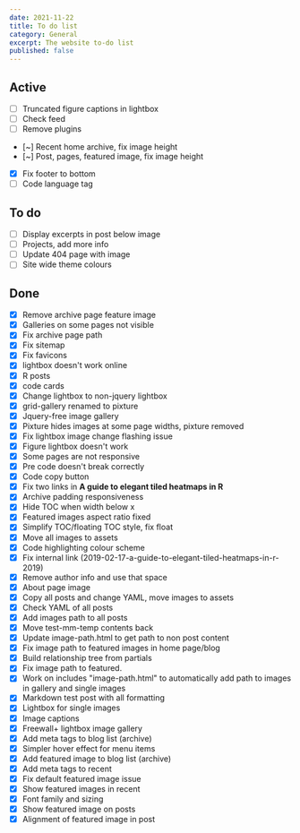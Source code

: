 ```yaml
---
date: 2021-11-22
title: To do list
category: General
excerpt: The website to-do list
published: false
---
```


## Active

- [ ] Truncated figure captions in lightbox
- [ ] Check feed
- [ ] Remove plugins
- [~] Recent home archive, fix image height
- [~] Post, pages, featured image, fix image height
- [x] Fix footer to bottom
- [ ] Code language tag

## To do

- [ ] Display excerpts in post below image
- [ ] Projects, add more info
- [ ] Update 404 page with image
- [ ] Site wide theme colours

## Done

- [x] Remove archive page feature image
- [x] Galleries on some pages not visible
- [x] Fix archive page path
- [x] Fix sitemap
- [x] Fix favicons
- [x] lightbox doesn't work online
- [x] R posts
- [x] code cards
- [x] Change lightbox to non-jquery lightbox
- [x] grid-gallery renamed to pixture
- [x] Jquery-free image gallery
- [x] Pixture hides images at some page widths, pixture removed
- [x] Fix lightbox image change flashing issue
- [x] Figure lightbox doesn't work
- [x] Some pages are not responsive
- [x] Pre code doesn't break correctly
- [x] Code copy button
- [x] Fix two links in **A guide to elegant tiled heatmaps in R**
- [x] Archive padding responsiveness
- [x] Hide TOC when width below x
- [x] Featured images aspect ratio fixed
- [x] Simplify TOC/floating TOC style, fix float
- [x] Move all images to assets
- [x] Code highlighting colour scheme
- [x] Fix internal link (2019-02-17-a-guide-to-elegant-tiled-heatmaps-in-r-2019)
- [x] Remove author info and use that space
- [x] About page image
- [x] Copy all posts and change YAML, move images to assets
- [x] Check YAML of all posts
- [x] Add images path to all posts
- [x] Move test-mm-temp contents back
- [x] Update image-path.html to get path to non post content
- [x] Fix image path to featured images in home page/blog
- [x] Build relationship tree from partials
- [x] Fix image path to featured.
- [x] Work on includes "image-path.html" to automatically add path to images in gallery and single images
- [x] Markdown test post with all formatting
- [x] Lightbox for single images
- [x] Image captions
- [x] Freewall+ lightbox image gallery
- [x] Add meta tags to blog list (archive)
- [x] Simpler hover effect for menu items
- [x] Add featured image to blog list (archive)
- [x] Add meta tags to recent
- [x] Fix default featured image issue
- [x] Show featured images in recent
- [x] Font family and sizing
- [x] Show featured image on posts
- [x] Alignment of featured image in post
